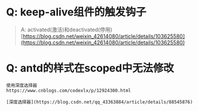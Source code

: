 # Q: **keep-alive组件的触发钩子**

>A: activated(激活)和deactivated(停用) [https://blog.csdn.net/weixin_42614080/article/details/103625580](https://blog.csdn.net/weixin_42614080/article/details/103625580)

# Q: antd的样式在scoped中无法修改
```
使用深度选择器
https://www.cnblogs.com/codexlx/p/12924300.html

[深度选择器](https://blog.csdn.net/qq_43363884/article/details/88545876)
```